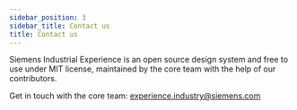 ```yaml
---
sidebar_position: 3
sidebar_title: Contact us
title: Contact us
---
```


Siemens Industrial Experience is an open source design system and free to use under MIT license, maintained by the core team with the help of our contributors. 
 
Get in touch with the core team: experience.industry@siemens.com
